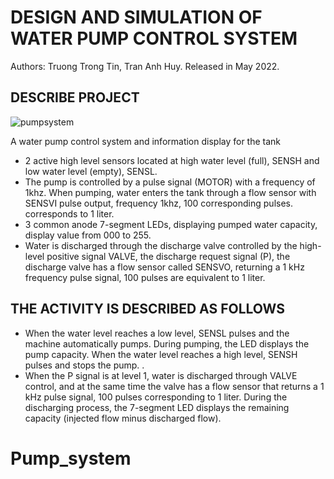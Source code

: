 # DESIGN AND SIMULATION OF WATER PUMP CONTROL SYSTEM
Authors: Truong Trong Tin, Tran Anh Huy. 
Released in May 2022.

## DESCRIBE PROJECT
![pumpsystem](https://github.com/Tinsrice/PumpSystem/assets/116138140/5f4d5532-9927-4750-97eb-7f11f6f0b047)

A water pump control system and information display for the tank
- 2 active high level sensors located at high water level (full), SENSH and low water level (empty),
SENSL.
- The pump is controlled by a pulse signal (MOTOR) with a frequency of 1khz. When pumping, water enters
the tank through a flow sensor with SENSVI pulse output, frequency 1khz, 100 corresponding pulses.
corresponds to 1 liter. 
- 3 common anode 7-segment LEDs, displaying pumped water capacity, display value from 000 to 255.
- Water is discharged through the discharge valve controlled by the high-level positive signal VALVE, the discharge
request signal (P), the discharge valve has a flow sensor called SENSVO, returning a 1 kHz frequency pulse
signal, 100 pulses are equivalent to 1 liter.
## THE ACTIVITY IS DESCRIBED AS FOLLOWS
- When the water level reaches a low level, SENSL pulses and the machine automatically pumps. During
pumping, the LED displays the pump capacity. When the water level reaches a high level,
SENSH pulses and stops the pump. .
- When the P signal is at level 1, water is discharged through VALVE control, and at the same time the valve
has a flow sensor that returns a 1 kHz pulse signal, 100 pulses corresponding to 1 liter. During the discharging
process, the 7-segment LED displays the remaining capacity (injected flow minus discharged flow).
# Pump_system

